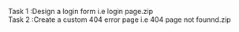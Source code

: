 Task 1 :Design a login form i.e
login page.zip <br>
Task 2 :Create a custom 404 error page i.e
404 page not founnd.zip
